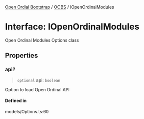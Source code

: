 [Open Ordial Bootstrap](../../README.md) / [OOBS](../README.md) / IOpenOrdinalModules

# Interface: IOpenOrdinalModules

Open Ordinal Modules Options class

## Properties

### api?

> `optional` **api**: `boolean`

Option to load Open Ordinal API

#### Defined in

models/Options.ts:60
